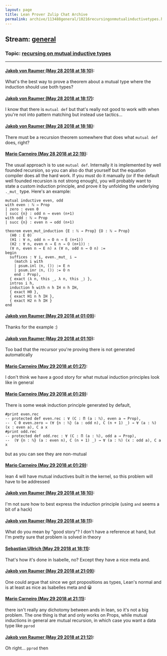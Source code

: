 ```yaml
---
layout: page
title: Lean Prover Zulip Chat Archive 
permalink: archive/113488general/10216recursingonmutualinductivetypes.html
---
```


## Stream: [general](index.html)
### Topic: [recursing on mutual inductive types](10216recursingonmutualinductivetypes.html)

---

#### [Jakob von Raumer (May 28 2018 at 18:10)](https://leanprover.zulipchat.com/#narrow/stream/113488-general/topic/recursing%20on%20mutual%20inductive%20types/near/127212172):
What's the best way to prove a theorem about a mutual type where the induction should use both types?

#### [Jakob von Raumer (May 28 2018 at 18:17)](https://leanprover.zulipchat.com/#narrow/stream/113488-general/topic/recursing%20on%20mutual%20inductive%20types/near/127212388):
I know that there is `mutual def` but that's really not good to work with when you're not into pattern matching but instead use tactics...

#### [Jakob von Raumer (May 28 2018 at 18:18)](https://leanprover.zulipchat.com/#narrow/stream/113488-general/topic/recursing%20on%20mutual%20inductive%20types/near/127212435):
There must be a recursion theorem somewhere that does what `mutual def` does, right?

#### [Mario Carneiro (May 28 2018 at 22:19)](https://leanprover.zulipchat.com/#narrow/stream/113488-general/topic/recursing%20on%20mutual%20inductive%20types/near/127219962):
The usual approach is to use `mutual def`. Internally it is implemented by well founded recursion, so you can also do that yourself but the equation compiler does all the hard work. If you must do it manually (or if the default well founded recursion is not strong enough), you will probably want to state a custom induction principle, and prove it by unfolding the underlying `._mut_` type. Here's an example:
```
mutual inductive even, odd
with even : ℕ → Prop
| zero : even 0
| succ {n} : odd n → even (n+1)
with odd : ℕ → Prop
| succ {n} : even n → odd (n+1)

theorem even_mut_induction {E : ℕ → Prop} {O : ℕ → Prop}
  (H0 : E 0)
  (H1 : ∀ n, odd n → O n → E (n+1))
  (H2 : ∀ n, even n → E n → O (n+1)) :
  (∀ n, even n → E n) ∧ (∀ n, odd n → O n) :=
begin
  suffices : ∀ i, even._mut_ i →
    (match i with
    | psum.inl ⟨n, ()⟩ := E n
    | psum.inr ⟨n, ()⟩ := O n
    end : Prop),
  { exact ⟨λ n, this _, λ n, this _⟩ },
  intros i h,
  induction h with n h IH n h IH,
  { exact H0 },
  { exact H1 n h IH },
  { exact H2 n h IH }
end
```

#### [Jakob von Raumer (May 29 2018 at 01:09)](https://leanprover.zulipchat.com/#narrow/stream/113488-general/topic/recursing%20on%20mutual%20inductive%20types/near/127224740):
Thanks for the example :)

#### [Jakob von Raumer (May 29 2018 at 01:10)](https://leanprover.zulipchat.com/#narrow/stream/113488-general/topic/recursing%20on%20mutual%20inductive%20types/near/127224789):
Too bad that the recursor you're proving there is not generated automatically

#### [Mario Carneiro (May 29 2018 at 01:27)](https://leanprover.zulipchat.com/#narrow/stream/113488-general/topic/recursing%20on%20mutual%20inductive%20types/near/127225223):
I don't think we have a good story for what mutual induction principles look like in general

#### [Mario Carneiro (May 29 2018 at 01:29)](https://leanprover.zulipchat.com/#narrow/stream/113488-general/topic/recursing%20on%20mutual%20inductive%20types/near/127225269):
There is some weak induction principle generated by default,
```
#print even.rec
-- protected def even.rec : ∀ (C : Π (a : ℕ), even a → Prop),
--  C 0 even.zero → (∀ {n : ℕ} (a : odd n), C (n + 1) _) → ∀ (a : ℕ) (x : even a), C a x
#print odd.rec
-- protected def odd.rec : ∀ (C : Π (a : ℕ), odd a → Prop),
--  (∀ {n : ℕ} (a : even n), C (n + 1) _) → ∀ (a : ℕ) (x : odd a), C a x
```
but as you can see they are non-mutual

#### [Mario Carneiro (May 29 2018 at 01:29)](https://leanprover.zulipchat.com/#narrow/stream/113488-general/topic/recursing%20on%20mutual%20inductive%20types/near/127225277):
lean 4 will have mutual inductives built in the kernel, so this problem will have to be addressed

#### [Jakob von Raumer (May 29 2018 at 18:10)](https://leanprover.zulipchat.com/#narrow/stream/113488-general/topic/recursing%20on%20mutual%20inductive%20types/near/127259598):
I'm not sure how to best express the induction principle (using `and` seems a bit of a hack)

#### [Jakob von Raumer (May 29 2018 at 18:11)](https://leanprover.zulipchat.com/#narrow/stream/113488-general/topic/recursing%20on%20mutual%20inductive%20types/near/127259636):
What do you mean by "good story"? I don't have a reference at hand, but I'm pretty sure that problem is solved in theory

#### [Sebastian Ullrich (May 29 2018 at 18:11)](https://leanprover.zulipchat.com/#narrow/stream/113488-general/topic/recursing%20on%20mutual%20inductive%20types/near/127259641):
That's how it's done in Isabelle, no? Except they have a nice meta and.

#### [Jakob von Raumer (May 29 2018 at 21:09)](https://leanprover.zulipchat.com/#narrow/stream/113488-general/topic/recursing%20on%20mutual%20inductive%20types/near/127268128):
One could argue that since we got propositions as types, Lean's normal and is at least as nice as Isabelles meta and :grinning:

#### [Mario Carneiro (May 29 2018 at 21:11)](https://leanprover.zulipchat.com/#narrow/stream/113488-general/topic/recursing%20on%20mutual%20inductive%20types/near/127268228):
there isn't really any dichotomy between ands in lean, so it's not a big problem. The one thing is that and only works on Props, while mutual inductions in general are mutual recursion, in which case you want a data type like `pprod`

#### [Jakob von Raumer (May 29 2018 at 21:12)](https://leanprover.zulipchat.com/#narrow/stream/113488-general/topic/recursing%20on%20mutual%20inductive%20types/near/127268297):
Oh right... `pprod` then

